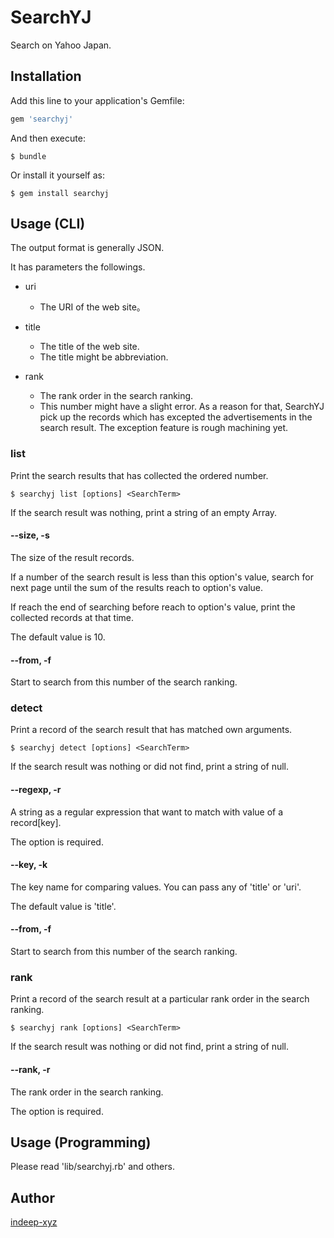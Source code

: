 SearchYJ
====

Search on Yahoo Japan.

## Installation

Add this line to your application's Gemfile:

```ruby
gem 'searchyj'
```

And then execute:

    $ bundle

Or install it yourself as:

    $ gem install searchyj

## Usage (CLI)

The output format is generally JSON.

It has parameters the followings.

- uri
  - The URI of the web site。


- title
  - The title of the web site.
  - The title might be abbreviation.


- rank
  - The rank order in the search ranking.
  - This number might have a slight error. As a reason for that, SearchYJ pick up the records which has excepted the advertisements in the search result. The exception feature is rough machining yet.


### list

Print the search results that has collected the ordered number.

    $ searchyj list [options] <SearchTerm>

If the search result was nothing, print a string of an empty Array.

#### --size, -s

The size of the result records.

If a number of the search result is less than this option's value, search for next page until the sum of the results reach to option's value.

If reach the end of searching before reach to option's value, print the collected records at that time.

The default value is 10.


#### --from, -f

Start to search from this number of the search ranking.


### detect

Print a record of the search result that has matched own arguments.

    $ searchyj detect [options] <SearchTerm>

If the search result was nothing or did not find, print a string of null.

#### --regexp, -r

A string as a regular expression that want to match with value of a record[key].

The option is required.

#### --key, -k

The key name for comparing values. You can pass any of 'title' or 'uri'. 

The default value is 'title'.

#### --from, -f

Start to search from this number of the search ranking.


### rank

Print a record of the search result at a particular rank order in the search ranking.

    $ searchyj rank [options] <SearchTerm>

If the search result was nothing or did not find, print a string of null.

#### --rank, -r

The rank order in the search ranking.

The option is required.

## Usage (Programming)

Please read 'lib/searchyj.rb' and others.

## Author

[indeep-xyz](http://blog.indeep.xyz/)

